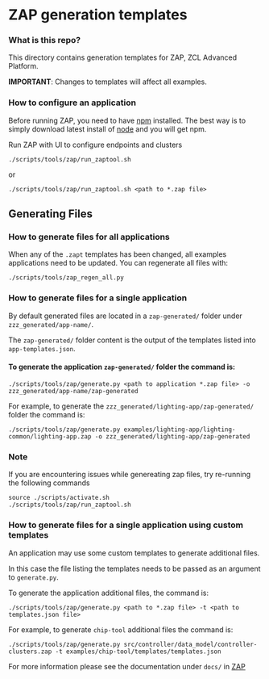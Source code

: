 # ZAP generation templates

### What is this repo?

This directory contains generation templates for ZAP, ZCL Advanced Platform.

**IMPORTANT**: Changes to templates will affect all examples.

### How to configure an application

Before running ZAP, you need to have [npm](https://www.npmjs.com/) installed. The best way is to simply download latest install of [node](https://nodejs.org/en/download/) and you will get npm.

Run ZAP with UI to configure endpoints and clusters

```
./scripts/tools/zap/run_zaptool.sh
```

or

```
./scripts/tools/zap/run_zaptool.sh <path to *.zap file>
```

## Generating Files
### How to generate files for all applications

When any of the `.zapt` templates has been changed, all examples applications
need to be updated. You can regenerate all files with:

```
./scripts/tools/zap_regen_all.py
```

### How to generate files for a single application

By default generated files are located in a `zap-generated/` folder under
`zzz_generated/app-name/`.

The `zap-generated/` folder content is the output of the templates listed into
`app-templates.json`.

#### To generate the application `zap-generated/` folder the command is:

```
./scripts/tools/zap/generate.py <path to application *.zap file> -o zzz_generated/app-name/zap-generated

```

For example, to generate the `zzz_generated/lighting-app/zap-generated/` folder
the command is:

```
./scripts/tools/zap/generate.py examples/lighting-app/lighting-common/lighting-app.zap -o zzz_generated/lighting-app/zap-generated
```


### Note
If you are encountering issues while genereating zap files, try re-running the following commands
```
source ./scripts/activate.sh
./scripts/tools/zap/run_zaptool.sh
```


### How to generate files for a single application using custom templates

An application may use some custom templates to generate additional files.

In this case the file listing the templates needs to be passed as an argument to
`generate.py`.

To generate the application additional files, the command is:

```
./scripts/tools/zap/generate.py <path to *.zap file> -t <path to templates.json file>
```

For example, to generate `chip-tool` additional files the command is:

```
./scripts/tools/zap/generate.py src/controller/data_model/controller-clusters.zap -t examples/chip-tool/templates/templates.json
```

For more information please see the documentation under `docs/` in
[ZAP](https://github.com/project-chip/zap)
